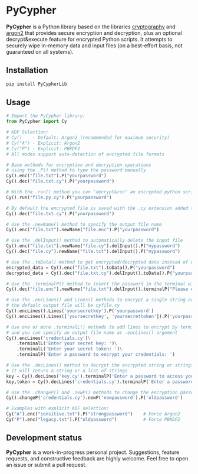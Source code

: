# PyCypher

**PyCypher** is a Python library based on the libraries [cryptography](https://pypi.org/project/cryptography/) and [argon2](https://pypi.org/project/argon2-cffi/) that provides secure encryption and decryption, plus an optional decrypt&execute feature for encrypted Python scripts. It attempts to securely wipe in-memory data and input files (on a best-effort basis, not guaranteed on all systems).

## Installation

```bash
pip install PyCypherLib
```

## Usage

```python
# Import the PyCypher library:
from PyCypher import Cy

# KDF Selection:
# Cy()    - Default: Argon2 (recommended for maximum security)
# Cy("A") - Explicit: Argon2
# Cy("P") - Explicit: PBKDF2
# All modes support auto-detection of encrypted file formats

# Base methods for encryption and decryption operations
# using the .P() method to type the password manually
Cy().enc("file.txt").P("yourpassword")
Cy().dec("file.txt.cy").P("yourpassword")

# With the .run() method you can 'decrypt&run' an encrypted python script
Cy().run("file.py.cy").P("yourpassword")

# By default the encrypted file is saved with the .cy extension added to the input file name
Cy().dec("file.txt.cy").P("yourpassword")

# Use the .newName() method to specify the output file name 
Cy().enc("file.txt").newName("file.enc").P("yourpassword")

# Use the .delInput() method to automatically delete the input file
Cy().enc("file.txt").newName("file.cy").delInput().P("mypassword")
Cy().dec("file.cy").newName("file.txt").delInput().P("mypassword")

# Use the .toData() method to get encrypted/decrypted data instead of writing to file
encrypted_data = Cy().enc("file.txt").toData().P("yourpassword")
decrypted_data = Cy().dec("file.txt.cy").delInput().toData().P("yourpassword")

# Use the .terminalP() method to insert the password in the terminal with your own message
Cy().dec("file.enc").newName("file.txt").delInput().terminalP("Please enter password: ")

# Use the .encLines() and Lines() methods to encrypt a single string or a list of strings
# the default output file will be cyfile.cy 
Cy().encLines().Lines('yoursecretkey').P('yourpassword')
Cy().encLines().Lines(['yoursecretkey', 'yoursecrettoken']).P('yourpassword')

# Use one or more .terminalL() methods to add lines to encrypt by terminal
# and you can specify an output file name as .encLines() argument
Cy().encLines('credentials.cy')\
    .terminalL('Enter your secret key: ')\
    .terminalL('Enter your secret token: ')\
    .terminalP('Enter a password to encrypt your credentials: ')

# Use the .decLines() method to decrypt the encrypted string or strings
# it will return a string or a list of strings
key = Cy().decLines('key.cy').terminalP('Enter a password to access your secret key: ')
key,token = Cy().decLines('credentials.cy').terminalP('Enter a password to access your credentials: ')

# Use the .changeP() and .newP() methods to change the encryption password of an encrypted file
Cy().changeP('credentials.cy').newP('newpassword').P('oldpassword')

# Examples with explicit KDF selection:
Cy("A").enc("sensitive.txt").P("strongpassword")    # Force Argon2
Cy("P").enc("legacy.txt").P("oldpassword")          # Force PBKDF2
```

## Development status

**PyCypher** is a work-in-progress personal project. Suggestions, feature requests, and constructive feedback are highly welcome. Feel free to open an issue or submit a pull request.
```